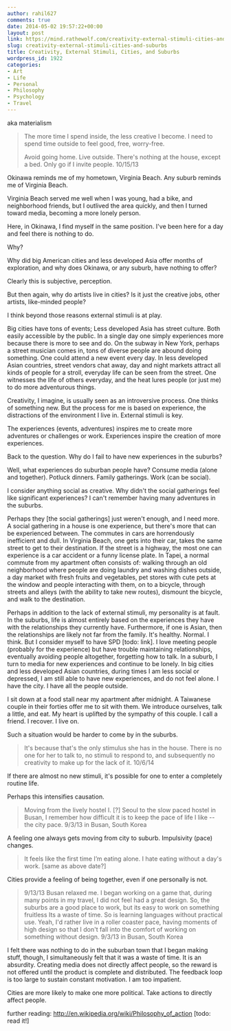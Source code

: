 ```yaml
---
author: rahil627
comments: true
date: 2014-05-02 19:57:22+00:00
layout: post
link: https://mind.rathewolf.com/creativity-external-stimuli-cities-and-suburbs/
slug: creativity-external-stimuli-cities-and-suburbs
title: Creativity, External Stimuli, Cities, and Suburbs
wordpress_id: 1922
categories:
- Art
- Life
- Personal
- Philosophy
- Psychology
- Travel
---
```


aka materialism



<blockquote>The more time I spend inside, the less creative I become. I need to spend time outside to feel good, free, worry-free.

Avoid going home. Live outside. There's nothing at the house, except a bed. Only go if I invite people.
10/15/13
</blockquote>



Okinawa reminds me of my hometown, Virginia Beach. Any suburb reminds me of Virginia Beach.

Virginia Beach served me well when I was young, had a bike, and neighborhood friends, but I outlived the area quickly, and then I turned toward media, becoming a more lonely person.

Here, in Okinawa, I find myself in the same position. I've been here for a day and feel there is nothing to do.

Why?

Why did big American cities and less developed Asia offer months of exploration, and why does Okinawa, or any suburb, have nothing to offer?

Clearly this is subjective, perception.

But then again, why do artists live in cities? Is it just the creative jobs, other artists, like-minded people?

I think beyond those reasons external stimuli is at play.

Big cities have tons of events; Less developed Asia has street culture. Both easily accessible by the public. In a single day one simply experiences more because there is more to see and do. On the subway in New York, perhaps a street musician comes in, tons of diverse people are abound doing something. One could attend a new event every day. In less developed Asian countries, street vendors chat away, day and night markets attract all kinds of people for a stroll, everyday life can be seen from the street. One witnesses the life of others everyday, and the heat lures people (or just me) to do more adventurous things.

Creativity, I imagine, is usually seen as an introversive process. One thinks of something new. But the process for me is based on experience, the distractions of the environment I live in. External stimuli is key.

The experiences (events, adventures) inspires me to create more adventures or challenges or work. Experiences inspire the creation of more experiences.

Back to the question. Why do I fail to have new experiences in the suburbs?

Well, what experiences do suburban people have? Consume media (alone and together). Potluck dinners. Family gatherings. Work (can be social).

I consider anything social as creative. Why didn't the social gatherings feel like significant experiences? I can't remember having many adventures in the suburbs.

Perhaps they [the social gatherings] just weren't enough, and I need more. A social gathering in a house is one experience, but there's more that can be experienced between. The commutes in cars are horrendously inefficient and dull. In Virginia Beach, one gets into their car, takes the same street to get to their destination. If the street is a highway, the most one can experience is a car accident or a funny license plate. In Tapei, a normal commute from my apartment often consists of: walking through an old neighborhood where people are doing laundry and washing dishes outside, a day market with fresh fruits and vegetables, pet stores with cute pets at the window and people interacting with them, on to a bicycle, through streets and alleys (with the ability to take new routes), dismount the bicycle, and walk to the destination.

Perhaps in addition to the lack of external stimuli, my personality is at fault. In the suburbs, life is almost entirely based on the experiences they have with the relationships they currently have. Furthermore, if one is Asian, then the relationships are likely not far from the family. It's healthy. Normal. I think. But I consider myself to have SPD [todo: link]. I love meeting people (probably for the experience) but have trouble maintaining relationships, eventually avoiding people altogether, forgetting how to talk. In a suburb, I turn to media for new experiences and continue to be lonely. In big cities and less developed Asian countries, during times I am less social or depressed, I am still able to have new experiences, and do not feel alone. I have the city. I have all the people outside.

I sit down at a food stall near my apartment after midnight. A Taiwanese couple in their forties offer me to sit with them. We introduce ourselves, talk a little, and eat. My heart is uplifted by the sympathy of this couple. I call a friend. I recover. I live on.

Such a situation would be harder to come by in the suburbs.



<blockquote>
It's because that's the only stimulus she has in the house. There is no one for her to talk to, no stimuli to respond to, and subsequently no creativity to make up for the lack of it.
10/6/14
</blockquote>



If there are almost no new stimuli, it's possible for one to enter a completely routine life.

Perhaps this intensifies causation.



<blockquote>
Moving from the lively hostel I. [?] Seoul to the slow paced hostel in Busan, I remember how difficult it is to keep the pace of life I like -- the city pace.
9/3/13 in Busan, South Korea
</blockquote>



A feeling one always gets moving from city to suburb. Impulsivity (pace) changes.





<blockquote>It feels like the first time I’m eating alone. I hate eating without a day's work.
[same as above date?]
</blockquote>



Cities provide a feeling of being together, even if one personally is not.





<blockquote>9/13/13
Busan relaxed me. I began working on a game that, during many points in my travel, I did not feel had a great design. So, the suburbs are a good place to work, but its easy to work on something fruitless Its a waste of time. So is learning languages without practical use. Yeah, I'd rather live in a roller coaster pace, having moments of high design so that I don't fall into the comfort of working on something without design.
9/3/13 in Busan, South Korea
</blockquote>



I felt there was nothing to do in the suburban town that I began making stuff, though, I simultaneously felt that it was a waste of time. It is an absurdity. Creating media does not directly affect people, so the reward is not offered until the product is complete and distributed. The feedback loop is too large to sustain constant motivation. I am too impatient.

Cities are more likely to make one more political. Take actions to directly affect people.

further reading:
http://en.wikipedia.org/wiki/Philosophy_of_action [todo: read it!]
